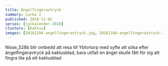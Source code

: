 ```yaml
---
title: Ängelfingeravtryck
summary: Lucka 2
published: 2018-12-02
series: [julkalender-2018]
clusters: [kaktus]
images: [20181104-angelfingeravtryck.jpg, 20181104-angelfingeravtryck-2.jpg]
---
```


Nisse_528b blir ombedd att resa till Yblortorp med syfte att söka efter ängelfingeravtryck på kaktusblad, bara utifall en ängel skulle fått för sig att fingra lite på ett kaktusblad
